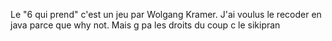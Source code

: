 Le "6 qui prend" c'est un jeu par Wolgang Kramer.
J'ai voulus le recoder en java parce que why not.
Mais g pa les droits du coup c le sikipran
